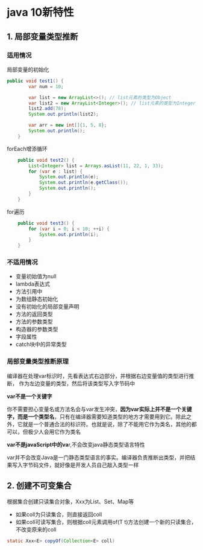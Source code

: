 # java 10新特性



## 1. 局部变量类型推断
### 适用情况
局部变量的初始化

```java
public void test1() {
        var num = 10;

        var list = new ArrayList<>(); // list元素的类型为Object
        var list2 = new ArrayList<Integer>(); // list元素的类型为Integer
        list2.add(78);
        System.out.println(list2);

        var arr = new int[]{1, 5, 8};
        System.out.println();
    }
```

forEach增添循环

```java
    public void test2() {
        List<Integer> list = Arrays.asList(11, 22, 1, 33);
        for (var e : list) {
            System.out.println(e);
            System.out.println(e.getClass());
            System.out.println();
        }
    }
```

for遍历

```java
    public void test3() {
        for (var i = 0; i < 10; ++i) {
            System.out.println(i);
        }
    }
```



### 不适用情况

* 变量初始值为null
* lambda表达式
* 方法引用中
* 为数组静态初始化
* 没有初始化的局部变量声明
* 方法的返回类型
* 方法的参数类型
* 构造器的参数类型
* 字段属性
* catch块中的异常类型



### 局部变量类型推断原理

编译器在处理var标识时，先看表达式右边部分，并根据右边变量值的类型进行推断，
作为左边变量的类型，然后将该类型写入字节码中



**var不是一个关键字**

你不需要担心变量名或方法名会与var发生冲突，**因为var实际上并不是一个关键字，而是一个类型名**，只有在编译器需要知道类型的地方才需要用到它。除此之外，它就是一个普通合法的标识符。也就是说，除了不能用它作为类名，其他的都可以，但极少人会用它作为类名



**var不是javaScript中的va**r,不会改变java静态类型语言特性

var并不会改变Java是一门静态类型语言的事实。编译器负责推断出类型，并把结果写入字节码文件，就好像是开发人员自己敲入类型一样



## 2. 创建不可变集合
根据集合创建只读集合对象，Xxx为List、Set、Map等

+ 如果coll为只读集合，则直接返回coll
+ 如果coll可读写集合，则根据coll元素调用of(T t)方法创建一个新的只读集合，不改变原来的coll

```java
static Xxx<E> copyOf(Collection<E> coll)
```
